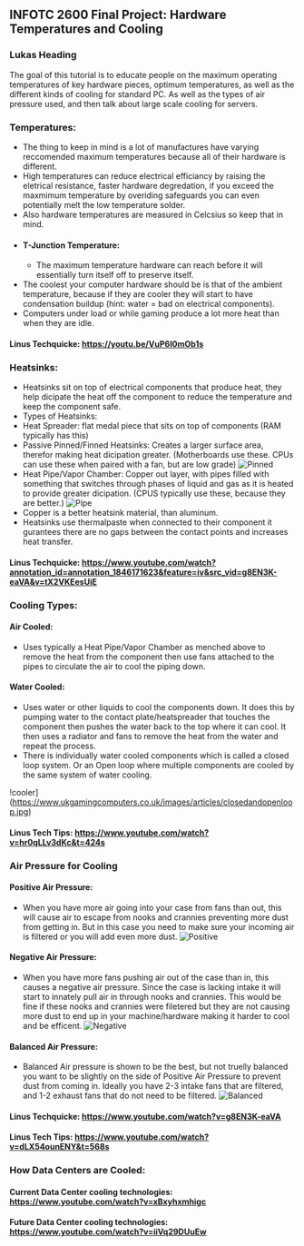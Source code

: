 ## INFOTC 2600 Final Project: Hardware Temperatures and Cooling
### Lukas Heading
The goal of this tutorial is to educate people on the maximum operating temperatures of key hardware pieces, optimum temperatures, as well as the different kinds of cooling for standard PC. As well as the types of air pressure used, and then talk about large scale cooling for servers.

### Temperatures:
* The thing to keep in mind is a lot of manufactures have varying reccomended maximum temperatures because all of their hardware is different. 
* High temperatures can reduce electrical efficiancy by raising the eletrical resistance, faster hardware degredation, if you exceed the maxmimum temperature by overiding safeguards you can even potentially melt the low temperature solder.
* Also hardware temperatures are measured in Celcsius so keep that in mind. 
* #### T-Junction Temperature:
  * The maximum temperature hardware can reach before it will essentially turn itself off to preserve itself.
* The coolest your computer hardware should be is that of the ambient temperature, because if they are cooler they will start to have condensation buildup (hint: water = bad on electrical components).
* Computers under load or while gaming produce a lot more heat than when they are idle.

#### Linus Techquicke: https://youtu.be/VuP6I0mOb1s

### Heatsinks:
* Heatsinks sit on top of electrical components that produce heat, they help dicipate the heat off the component to reduce the temperature and keep the component safe.
* Types of Heatsinks:
 * Heat Spreader: flat medal piece that sits on top of components (RAM typically has this)
 * Passive Pinned/Finned Heatsinks: Creates a larger surface area, therefor making heat dicipation greater. (Motherboards use these. CPUs can use these when paired with a fan, but are low grade)
![Pinned](https://github.com/Topguny/INFOTC2600FinalProject/blob/master/PinnedHeatSink.PNG)
 * Heat Pipe/Vapor Chamber: Copper out layer, with pipes filled with something that switches through phases of liquid and gas as it is heated to provide greater dicipation. (CPUS typically use these, because they are better.)
![Pipe](https://github.com/Topguny/INFOTC2600FinalProject/blob/master/HeatPipe.PNG)
* Copper is a better heatsink material, than aluminum.
* Heatsinks use thermalpaste when connected to their component it gurantees there are no gaps between the contact points and increases heat transfer.

#### Linus Techquicke: https://www.youtube.com/watch?annotation_id=annotation_1846171623&feature=iv&src_vid=g8EN3K-eaVA&v=tX2VKEesUiE

### Cooling Types:
#### Air Cooled:
* Uses typically a Heat Pipe/Vapor Chamber as menched above to remove the heat from the component then use fans attached to the pipes to circulate the air to cool the piping down.
#### Water Cooled:
* Uses water or other liquids to cool the components down. It does this by pumping water to the contact plate/heatspreader that touches the component then pushes the water back to the top where it can cool. It then uses a radiator and fans to remove the heat from the water and repeat the process.
 * There is individually water cooled components which is called a closed loop system. Or an Open loop where multiple components are cooled by the same system of water cooling.

!cooler](https://www.ukgamingcomputers.co.uk/images/articles/closedandopenloop.jpg)

#### Linus Tech Tips: https://www.youtube.com/watch?v=hr0qLLv3dKc&t=424s

### Air Pressure for Cooling
#### Positive Air Pressure:
* When you have more air going into your case from fans than out, this will cause air to escape from nooks and crannies preventing more dust from getting in. But in this case you need to make sure your incoming air is filtered or you will add even more dust.
![Positive](https://github.com/Topguny/INFOTC2600FinalProject/blob/master/PositiveAirPressure.PNG)

#### Negative Air Pressure:
* When you have more fans pushing air out of the case than in, this causes a negative air pressure. Since the case is lacking intake it will start to innately pull air in through nooks and crannies. This would be fine if these nooks and crannies were filetered but they are not causing more dust to end up in your machine/hardware making it harder to cool and be efficent.
![Negative](https://github.com/Topguny/INFOTC2600FinalProject/blob/master/NegativeAirPressure.PNG)

#### Balanced Air Pressure:
* Balanced Air pressure is shown to be the best, but not truelly balanced you want to be slightly on the side of Positive Air Pressure to prevent dust from coming in. Ideally you have 2-3 intake fans that are filtered, and 1-2 exhaust fans that do not need to be filtered. 
![Balanced](https://github.com/Topguny/INFOTC2600FinalProject/blob/master/BalancedAirPressure.PNG)

#### Linus Techquicke: https://www.youtube.com/watch?v=g8EN3K-eaVA
#### Linus Tech Tips: https://www.youtube.com/watch?v=dLX54ounENY&t=568s

### How Data Centers are Cooled:

#### Current Data Center cooling technologies: https://www.youtube.com/watch?v=xBxyhxmhigc
#### Future Data Center cooling technologies: https://www.youtube.com/watch?v=iiVq29DUuEw

